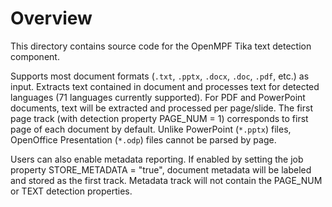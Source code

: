 # Overview

This directory contains source code for the OpenMPF Tika text detection component.

Supports most document formats (`.txt`, `.pptx`, `.docx`, `.doc`, `.pdf`, etc.) as input.
Extracts text contained in document and processes text for detected languages
(71 languages currently supported). For PDF and PowerPoint documents, text will
be extracted and processed per page/slide. The first page track (with detection
property PAGE_NUM = 1) corresponds to first page of each document by default.
Unlike PowerPoint (`*.pptx`) files, OpenOffice Presentation (`*.odp`) files cannot be parsed by page.

Users can also enable metadata reporting.
If enabled by setting the job property STORE_METADATA = "true", document 
metadata will be labeled and stored as the first track.
Metadata track will not contain the PAGE_NUM or TEXT detection properties.
